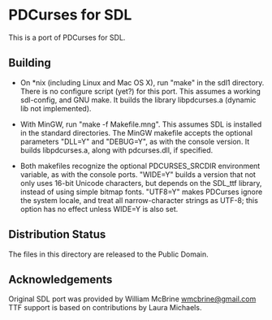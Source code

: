 PDCurses for SDL
================

This is a port of PDCurses for SDL.


Building
--------

- On *nix (including Linux and Mac OS X), run "make" in the sdl1
  directory. There is no configure script (yet?) for this port. This
  assumes a working sdl-config, and GNU make. It builds the library 
  libpdcurses.a (dynamic lib not implemented).

- With MinGW, run "make -f Makefile.mng". This assumes SDL is installed
  in the standard directories. The MinGW makefile accepts the optional
  parameters "DLL=Y" and "DEBUG=Y", as with the console version. It
  builds libpdcurses.a, along with pdcurses.dll, if specified.

- Both makefiles recognize the optional PDCURSES_SRCDIR environment
  variable, as with the console ports. "WIDE=Y" builds a version that
  not only uses 16-bit Unicode characters, but depends on the SDL_ttf
  library, instead of using simple bitmap fonts. "UTF8=Y" makes PDCurses
  ignore the system locale, and treat all narrow-character strings as
  UTF-8; this option has no effect unless WIDE=Y is also set.


Distribution Status
-------------------

The files in this directory are released to the Public Domain.


Acknowledgements
----------------

Original SDL port was provided by William McBrine <wmcbrine@gmail.com>
TTF support is based on contributions by Laura Michaels.
